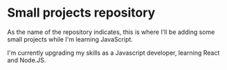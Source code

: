 <h1>Small projects repository</h1>

<p> As the name of the repository indicates, this is where I'll be adding some small projects while I'm learning JavaScript.</p>

<p>I'm currently upgrading my skills as a Javascript developer, learning React and Node.JS. </p>
